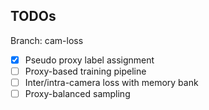 ## TODOs

Branch: cam-loss

- [x] Pseudo proxy label assignment
- [ ] Proxy-based training pipeline
- [ ] Inter/intra-camera loss with memory bank
- [ ] Proxy-balanced sampling
